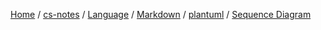 [Home](https://mengxianbin.github.io) /
[cs-notes](https://mengxianbin.github.io/cs-notes/site) /
[Language](https://mengxianbin.github.io/cs-notes/site/Language) /
[Markdown](https://mengxianbin.github.io/cs-notes/site/Language/Markdown) /
[plantuml](https://mengxianbin.github.io/cs-notes/site/Language/Markdown/plantuml) /
[Sequence Diagram](https://mengxianbin.github.io/cs-notes/site/Language/Markdown/plantuml/Sequence%20Diagram)

## [](https://mengxianbin.github.io/cs-notes/site/Language/Markdown/plantuml/Sequence%20Diagram/)

## [](https://mengxianbin.github.io/cs-notes/site/Language/Markdown/plantuml/Sequence%20Diagram/)

## [](https://mengxianbin.github.io/cs-notes/site/Language/Markdown/plantuml/Sequence%20Diagram/)

## [](https://mengxianbin.github.io/cs-notes/site/Language/Markdown/plantuml/Sequence%20Diagram/)

## [](https://mengxianbin.github.io/cs-notes/site/Language/Markdown/plantuml/Sequence%20Diagram/)

## [](https://mengxianbin.github.io/cs-notes/site/Language/Markdown/plantuml/Sequence%20Diagram/)

## [](https://mengxianbin.github.io/cs-notes/site/Language/Markdown/plantuml/Sequence%20Diagram/)

## [](https://mengxianbin.github.io/cs-notes/site/Language/Markdown/plantuml/Sequence%20Diagram/)
